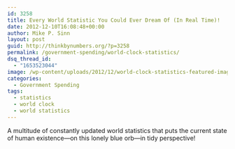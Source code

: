 ```yaml
---
id: 3258
title: Every World Statistic You Could Ever Dream Of (In Real Time)!
date: 2012-12-10T16:08:48+00:00
author: Mike P. Sinn
layout: post
guid: http://thinkbynumbers.org/?p=3258
permalink: /government-spending/world-clock-statistics/
dsq_thread_id:
  - "1653523044"
image: /wp-content/uploads/2012/12/world-clock-statistics-featured-image.jpg
categories:
  - Government Spending
tags:
  - statistics
  - world clock
  - world statistics
---
```

A multitude of constantly updated world statistics that puts the current state of human existence—on this lonely blue orb—in tidy perspective!